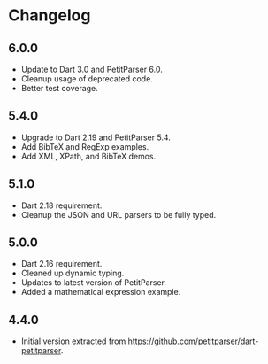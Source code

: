 # Changelog

## 6.0.0

- Update to Dart 3.0 and PetitParser 6.0.
- Cleanup usage of deprecated code.
- Better test coverage.

## 5.4.0

- Upgrade to Dart 2.19 and PetitParser 5.4.
- Add BibTeX and RegExp examples.
- Add XML, XPath, and BibTeX demos.

## 5.1.0

- Dart 2.18 requirement.
- Cleanup the JSON and URL parsers to be fully typed.

## 5.0.0

* Dart 2.16 requirement.
* Cleaned up dynamic typing.
* Updates to latest version of PetitParser.
* Added a mathematical expression example.

## 4.4.0

* Initial version extracted from https://github.com/petitparser/dart-petitparser.